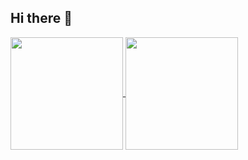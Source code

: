 ## Hi there 👋

<a href="https://github.com/iobey77ok/github-readme-stats">
  <img height=180 align="center" src="https://github-readme-stats.vercel.app/api?username=iobey77ok&show_icons=true&theme=radical" />
</a>
<a href="https://github.com/iobey77ok/convoychat">
  <img height=180 align="center" src="https://github-readme-stats.vercel.app/api/top-langs/?username=iobey77ok&langs_count=8&layout=compact&theme=radical" />
</a>

<!--
**iobey77ok/iobey77ok** is a ✨ _special_ ✨ repository because its `README.md` (this file) appears on your GitHub profile.

Here are some ideas to get you started:

- 🔭 I’m currently working on ...
- 🌱 I’m currently learning ...
- 👯 I’m looking to collaborate on ...
- 🤔 I’m looking for help with ...
- 💬 Ask me about ...
- 📫 How to reach me: ...
- 😄 Pronouns: ...
- ⚡ Fun fact: ...
-->
